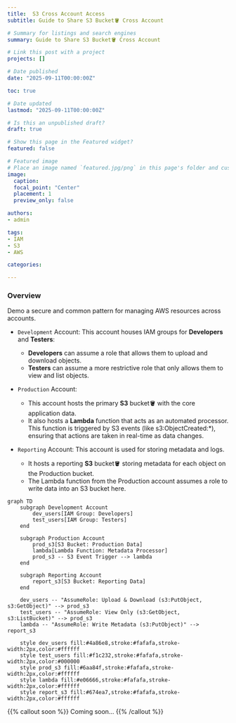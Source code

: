```yaml
---
title:  S3 Cross Account Access
subtitle: Guide to Share S3 Bucket🪣 Cross Account

# Summary for listings and search engines
summary: Guide to Share S3 Bucket🪣 Cross Account

# Link this post with a project
projects: []

# Date published
date: "2025-09-11T00:00:00Z"

toc: true

# Date updated
lastmod: "2025-09-11T00:00:00Z"

# Is this an unpublished draft?
draft: true

# Show this page in the Featured widget?
featured: false

# Featured image
# Place an image named `featured.jpg/png` in this page's folder and customize its options here.
image:
  caption:
  focal_point: "Center"
  placement: 1
  preview_only: false

authors:
- admin

tags:
- IAM
- S3
- AWS

categories:

---
```


<!--more-->

### Overview

Demo a secure and common pattern for managing AWS resources across accounts. 

- ```Development``` Account: This account houses IAM groups for **Developers** and **Testers**:
  - **Developers** can assume a role that allows them to upload and download objects.
  - **Testers** can assume a more restrictive role that only allows them to view and list objects.

- ```Production``` Account: 
  - This account hosts the primary **S3** bucket🪣 with the core application data. 
  - It also hosts a **Lambda** function that acts as an automated processor. This function is triggered by S3 events (like s3:ObjectCreated:*), ensuring that actions are taken in real-time as data changes.

- ```Reporting``` Account: This account is used for storing metadata and logs. 
  - It hosts a reporting **S3** bucket🪣 storing metadata for each object on the Production bucket.
  - The Lambda function from the Production account assumes a role to write data into an S3 bucket here. 

```mermaid
graph TD
    subgraph Development Account
        dev_users[IAM Group: Developers]
        test_users[IAM Group: Testers]
    end

    subgraph Production Account
        prod_s3[S3 Bucket: Production Data]
        lambda[Lambda Function: Metadata Processor]
        prod_s3 -- S3 Event Trigger --> lambda
    end

    subgraph Reporting Account
        report_s3[S3 Bucket: Reporting Data]
    end

    dev_users -- "AssumeRole: Upload & Download (s3:PutObject, s3:GetObject)" --> prod_s3
    test_users -- "AssumeRole: View Only (s3:GetObject, s3:ListBucket)" --> prod_s3
    lambda -- "AssumeRole: Write Metadata (s3:PutObject)" --> report_s3

    style dev_users fill:#4a86e8,stroke:#fafafa,stroke-width:2px,color:#ffffff
    style test_users fill:#f1c232,stroke:#fafafa,stroke-width:2px,color:#000000
    style prod_s3 fill:#6aa84f,stroke:#fafafa,stroke-width:2px,color:#ffffff
    style lambda fill:#e06666,stroke:#fafafa,stroke-width:2px,color:#ffffff
    style report_s3 fill:#674ea7,stroke:#fafafa,stroke-width:2px,color:#ffffff

```

{{% callout soon %}}
Coming soon...
{{% /callout %}}